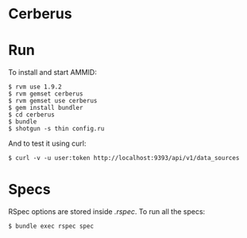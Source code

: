 # Cerberus #

# Run #

To install and start AMMID:

    $ rvm use 1.9.2
    $ rvm gemset cerberus
    $ rvm gemset use cerberus
    $ gem install bundler
    $ cd cerberus
    $ bundle
    $ shotgun -s thin config.ru

And to test it using curl:

    $ curl -v -u user:token http://localhost:9393/api/v1/data_sources

# Specs #

RSpec options are stored inside *.rspec*. To run all the specs:

    $ bundle exec rspec spec

